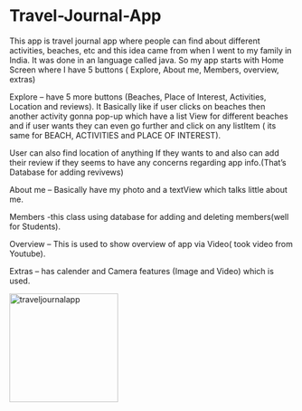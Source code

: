 # Travel-Journal-App
This app is travel journal app where people can find about different activities, beaches, etc and this idea came from when I went to my family in India. It was done in an language called java.
So my app starts with Home Screen where I have 5 buttons ( Explore, About me, Members, overview, extras) 

Explore – have 5 more buttons (Beaches, Place of Interest, Activities, Location and reviews). It
Basically like if user clicks on beaches then another activity gonna pop-up which have a list View for different beaches  and if user wants they can even go further and click on any listItem ( its same for BEACH, ACTIVITIES and PLACE OF INTEREST).

User can also find location of anything If they wants to and also can add their review if they seems to have any concerns regarding app info.(That’s Database for adding revivews)

About me – Basically have my photo and a textView which talks little about me.

Members -this class  using database for adding and deleting members(well for Students).

Overview – This is used to show overview of app via Video( took video from Youtube).

Extras – has calender and Camera features (Image and Video) which is used.


<img width="192" alt="traveljournalapp" src="https://user-images.githubusercontent.com/47186806/107751166-f610c600-6d14-11eb-91ae-3545b7aaa29a.png">


